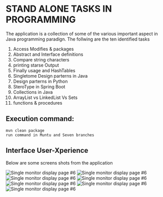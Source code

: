 # STAND ALONE TASKS IN PROGRAMMING

The application is a collection of some of the various important aspect in Java programming paradign. The follwing are the ten identified tasks

1. Access Modifies & packages
2. Abstract and Interface definitions
3. Compare string characters 
4. printing starse Output
5. Finally usage and HashTables
6. Singletome Design parterns in Java
7. Design parterns in Python
8. SteroType in Spring Boot
9. Collections in Java
10. ArrayList vs  LinkedList Vs Sets
11. functions & procedures


## Execution command:  

```
mvn clean package
run command in Muntu and Seven branches

```

## Interface User-Xperience

 Below are some screens shots from the application

![ Single monitor display page #6 ](https://github.com/LINOSNCHENA/JAVA-TestBed-for-seven-simple-apps/blob/master/uXviews/page%20(1).png)
![ Single monitor display page #6 ](https://github.com/LINOSNCHENA/JAVA-TestBed-for-seven-simple-apps/blob/master/uXviews/page%20(2).png)
![ Single monitor display page #6 ](https://github.com/LINOSNCHENA/JAVA-TestBed-for-seven-simple-apps/blob/master/uXviews/page%20(3).png)
![ Single monitor display page #6 ](https://github.com/LINOSNCHENA/JAVA-TestBed-for-seven-simple-apps/blob/master/uXviews/page%20(4).png)
![ Single monitor display page #6 ](https://github.com/LINOSNCHENA/JAVA-TestBed-for-seven-simple-apps/blob/master/uXviews/page%20(5).png)
![ Single monitor display page #6 ](https://github.com/LINOSNCHENA/JAVA-TestBed-for-seven-simple-apps/blob/master/uXviews/page%20(6).png)
![ Single monitor display page #6 ](https://github.com/LINOSNCHENA/JAVA-TestBed-for-seven-simple-apps/blob/master/uXviews/page%20(7).png)
